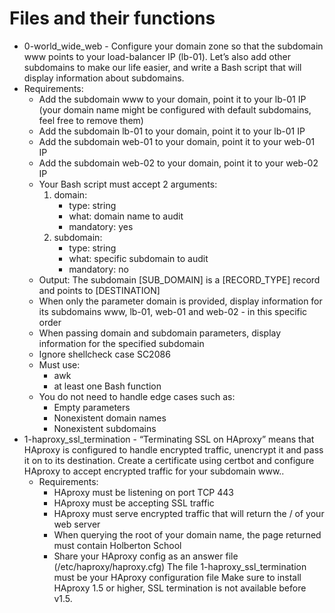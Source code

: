 # Files and their functions
- 0-world_wide_web - Configure your domain zone so that the subdomain www points to your load-balancer IP (lb-01). Let’s also add other subdomains to make our life easier, and write a Bash script that will display information about subdomains.
- Requirements:
  - Add the subdomain www to your domain, point it to your lb-01 IP (your domain name might be configured with default subdomains, feel free to remove them)
  - Add the subdomain lb-01 to your domain, point it to your lb-01 IP
  - Add the subdomain web-01 to your domain, point it to your web-01 IP
  - Add the subdomain web-02 to your domain, point it to your web-02 IP
  - Your Bash script must accept 2 arguments:
    1. domain:
       - type: string
       - what: domain name to audit
       - mandatory: yes
    2. subdomain:
       - type: string
       - what: specific subdomain to audit
       - mandatory: no
  - Output: The subdomain [SUB_DOMAIN] is a [RECORD_TYPE] record and points to [DESTINATION]
  - When only the parameter domain is provided, display information for its subdomains www, lb-01, web-01 and web-02 - in this specific order
  - When passing domain and subdomain parameters, display information for the specified subdomain
  - Ignore shellcheck case SC2086
  - Must use:
    - awk
    - at least one Bash function
  - You do not need to handle edge cases such as:
    - Empty parameters
    - Nonexistent domain names
    - Nonexistent subdomains
- 1-haproxy_ssl_termination - “Terminating SSL on HAproxy” means that HAproxy is configured to handle encrypted traffic, unencrypt it and pass it on to its destination.
Create a certificate using certbot and configure HAproxy to accept encrypted traffic for your subdomain www..
    - Requirements:
      - HAproxy must be listening on port TCP 443
      - HAproxy must be accepting SSL traffic
      - HAproxy must serve encrypted traffic that will return the / of your web server
      - When querying the root of your domain name, the page returned must contain Holberton School
      - Share your HAproxy config as an answer file (/etc/haproxy/haproxy.cfg)
The file 1-haproxy_ssl_termination must be your HAproxy configuration file
Make sure to install HAproxy 1.5 or higher, SSL termination is not available before v1.5.
